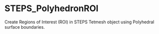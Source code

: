 # STEPS_PolyhedronROI
Create Regions of Interest (ROI) in STEPS Tetmesh object using Polyhedral surface boundaries.

